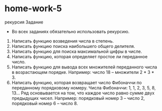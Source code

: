 # home-work-5
рекурсия
Задание
* Во всех заданиях обязательно использовать рекурсию.
1. Написать функцию возведения числа в степень.
2. Написать функцию поиска наибольшего общего делителя.
3. Написать функцию для поиска максимальной цифры в числе.
4. Написать функцию, которая определяет простое ли переданное число.
5. Написать функцию для вывода всех множителей переданного числа в возрастающем порядке. Например: число 18 – множители 2 * 3 * 3.
6. Написать функцию, которая возвращает число Фибоначчи по переданному порядковому номеру.
Числа Фибоначчи: 1, 1, 2, 3, 5, 8, 13… Ряд основывается на том, что каждое число равно сумме двух предыдущих чисел.
Например: порядковый номер 3 – число 2, порядковый номер 6 – число 8.
